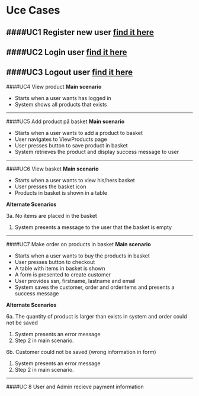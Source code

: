 # Uce Cases

####UC1 Register new user [find it here](https://github.com/dntoll/1DV608/blob/master/Assignments/Assignment_4/UC4.md)
---------------
####UC2 Login user [find it here](https://github.com/dntoll/1DV608/blob/master/Assignments/Assignment_2/Assignment2_Use_Cases.md)
---------------
####UC3 Logout user [find it here](https://github.com/dntoll/1DV608/blob/master/Assignments/Assignment_2/Assignment2_Use_Cases.md)
---------------

####UC4 View product
**Main scenario**

* Starts when a user wants has logged in
* System shows all products that exists

---------------

####UC5 Add product på basket
**Main scenario**

* Starts when a user wants to add a product to basket
* User navigates to ViewProducts page
* User presses button to save product in basket
* System retrieves the product and display success message to user

---------------

####UC6 View basket
**Main scenario**

* Starts when a user wants to view his/hers basket
* User presses the basket icon
* Products in basket is shown in a table

**Alternate Scenarios**

3a. No items are placed in the basket
1. System presents a message to the user that the basket is empty
 
---------------

####UC7 Make order on products in basket
**Main scenario**

* Starts when a user wants to buy the products in basket
* User presses button to checkout
* A table with items in basket is shown
* A form is presented to create customer
* User provides ssn, firstname, lastname and email
* System saves the customer, order and orderitems and presents a success message

**Alternate Scenarios**

6a. The quantity of product is larger than exists in system and order could not be saved

1. System presents an error message
2. Step 2 in main scenario.


6b. Customer could not be saved (wrong information in form)

1. System presents an error message
2. Step 2 in main scenario.

---------------

####UC 8 User and Admin recieve payment information
